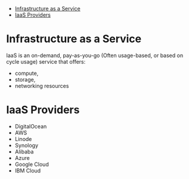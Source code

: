 - [Infrastructure as a Service](#infrastructure-as-a-service)
- [IaaS Providers](#iaas-providers)

# Infrastructure as a Service

IaaS is an on-demand, pay-as-you-go (Often usage-based, or based on cycle usage) service that offers:

- compute,
- storage,
- networking resources

# IaaS Providers

- DigitalOcean
- AWS
- Linode
- Synology
- Alibaba
- Azure
- Google Cloud
- IBM Cloud
